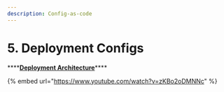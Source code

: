 ```yaml
---
description: Config-as-code
---
```


# 5. Deployment Configs

\*\*\*\*[**Deployment Architecture**](https://docs.digit.org/devops/setup-digit/deployment-architecture)\*\*\*\*

{% embed url="https://www.youtube.com/watch?v=zKBo2oDMNNc" %}



